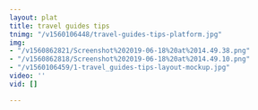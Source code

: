 ```yaml
---
layout: plat
title: travel guides tips
tnimg: "/v1560106448/travel-guides-tips-platform.jpg"
img:
- "/v1560862821/Screenshot%202019-06-18%20at%2014.49.38.png"
- "/v1560862818/Screenshot%202019-06-18%20at%2014.49.10.png"
- "/v1560106459/1-travel_guides-tips-layout-mockup.jpg"
video: ''
vid: []

---
```

